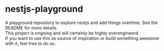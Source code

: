 # nestjs-playground
A playground repository to explore nestjs and add things overtime. See the README for more details.  
This project is ongoing and will certainly be highly overengineerd.  
If you want to use this as source of inspiration or build something awesome with it, feel free to do so.
